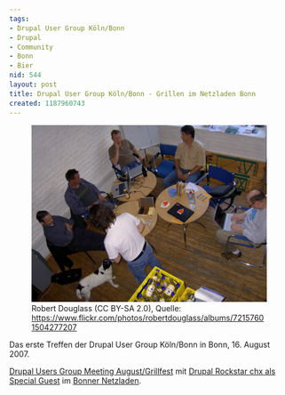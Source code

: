 ```yaml
---
tags:
- Drupal User Group Köln/Bonn
- Drupal
- Community
- Bonn
- Bier
nid: 544
layout: post
title: Drupal User Group Köln/Bonn - Grillen im Netzladen Bonn
created: 1187960743
---
```

<figure role="group">
<img src="/assets/imgs/drupal-user-group-koeln-bonn-2007.jpg" alt="Drupal User Group Köln/Bonn - Grillen im Netzladen Bonn"  />
<figcaption>Robert Douglass (CC BY-SA 2.0), Quelle: <a href="https://www.flickr.com/photos/robertdouglass/albums/72157601504277207</a>">https://www.flickr.com/photos/robertdouglass/albums/72157601504277207</a></figcaption>
</figure>

<p>Das erste Treffen der Drupal User Group Köln/Bonn in Bonn, 16. August 2007.</p>
<!--break-->
<p><a href="http://groups.drupal.org/node/4615">Drupal Users Group Meeting August/Grillfest</a> mit <a href="http://chxcannotbedistracted.com/">Drupal Rockstar chx als Special Guest</a> im <a href="http://www.netzladen.org">Bonner Netzladen</a>.</p>
